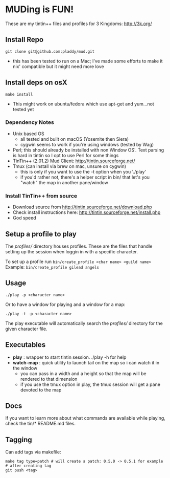 # MUDing is FUN!

These are my tintin++ files and profiles for 3 Kingdoms: http://3k.org/

## Install Repo
`git clone git@github.com:pladdy/mud.git`
- this has been tested to run on a Mac; I've made some efforts to make it nix' compatible but it might need more love

## Install deps on osX
`make install`
- This might work on ubuntu/fedora which use apt-get and yum...not tested yet

### Dependency Notes
- Unix based OS
  - all tested and built on macOS (Yosemite then Siera)
  - cygwin seems to work if you're using windows (tested by Wag)
- Perl; this should already be installed with non Window OS'.  Text parsing is hard
  in tintin so I opt to use Perl for some things
- TinTin++ (2.01.2) Mud Client: http://tintin.sourceforge.net/
- Tmux (can install via brew on mac, unsure on cygwin)
  - this is only if you want to use the -t option when you './play'
  - if you'd rather not, there's a helper script in bin/ that let's you "watch" the map in another pane/window

### Install TinTin++ from source
- Download source from http://tintin.sourceforge.net/download.php
- Check install instructions here: http://tintin.sourceforge.net/install.php
- God speed

## Setup a profile to play
The *profiles/* directory houses profiles.  These are the files that handle setting up the session when loggin in with a specific character.

To set up a profile run `bin/create_profile <char name> <guild name>`
Example: `bin/create_profile gilead angels`

## Usage
`./play -p <character name>`

Or to have a window for playing and a window for a map:

`./play -t -p <character name>`

The play executable will automatically search the *profiles/* directory for the given character
file.

## Executables
- **play**      : wrapper to start tintin session.  ./play -h for help
- **watch-map** : quick utility to launch tail on the map so i can watch it in the window
  - you can pass in a width and a height so that the map will be rendered to that dimension
  - if you use the tmux option in play, the tmux session will get a pane devoted to the map

## Docs
If you want to learn more about what commands are available while playing, check the tin/* README.md files.

## Tagging
Can add tags via makefile:
```
make tag type=patch # will create a patch: 0.5.0 -> 0.5.1 for example
# after creating tag
git push <tag>
```
